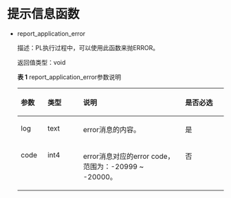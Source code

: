 # 提示信息函数<a name="ZH-CN_TOPIC_0311139290"></a>

-   report\_application\_error

    描述：PL执行过程中，可以使用此函数来抛ERROR。

    返回值类型：void

    **表 1**  report\_application\_error参数说明

    <a name="table72726123513"></a>
    <table><thead align="left"><tr id="row6312265356"><th class="cellrowborder" valign="top" width="12.93%" id="mcps1.2.5.1.1"><p id="p64102615355"><a name="p64102615355"></a><a name="p64102615355"></a>参数</p>
    </th>
    <th class="cellrowborder" valign="top" width="17.24%" id="mcps1.2.5.1.2"><p id="p7432653516"><a name="p7432653516"></a><a name="p7432653516"></a>类型</p>
    </th>
    <th class="cellrowborder" valign="top" width="49.46%" id="mcps1.2.5.1.3"><p id="p195182683510"><a name="p195182683510"></a><a name="p195182683510"></a>说明</p>
    </th>
    <th class="cellrowborder" valign="top" width="20.369999999999997%" id="mcps1.2.5.1.4"><p id="p9532653511"><a name="p9532653511"></a><a name="p9532653511"></a>是否必选</p>
    </th>
    </tr>
    </thead>
    <tbody><tr id="row56182615359"><td class="cellrowborder" valign="top" width="12.93%" headers="mcps1.2.5.1.1 "><p id="p1262262359"><a name="p1262262359"></a><a name="p1262262359"></a>log</p>
    </td>
    <td class="cellrowborder" valign="top" width="17.24%" headers="mcps1.2.5.1.2 "><p id="p66326123510"><a name="p66326123510"></a><a name="p66326123510"></a>text</p>
    </td>
    <td class="cellrowborder" valign="top" width="49.46%" headers="mcps1.2.5.1.3 "><p id="p24733307504"><a name="p24733307504"></a><a name="p24733307504"></a>error消息的内容。</p>
    </td>
    <td class="cellrowborder" valign="top" width="20.369999999999997%" headers="mcps1.2.5.1.4 "><p id="p116626123514"><a name="p116626123514"></a><a name="p116626123514"></a>是</p>
    </td>
    </tr>
    <tr id="row13632653510"><td class="cellrowborder" valign="top" width="12.93%" headers="mcps1.2.5.1.1 "><p id="p469261359"><a name="p469261359"></a><a name="p469261359"></a>code</p>
    </td>
    <td class="cellrowborder" valign="top" width="17.24%" headers="mcps1.2.5.1.2 "><p id="p127112613359"><a name="p127112613359"></a><a name="p127112613359"></a>int4</p>
    </td>
    <td class="cellrowborder" valign="top" width="49.46%" headers="mcps1.2.5.1.3 "><p id="p325204111506"><a name="p325204111506"></a><a name="p325204111506"></a>error消息对应的error code，范围为：-20999 ~ -20000。</p>
    </td>
    <td class="cellrowborder" valign="top" width="20.369999999999997%" headers="mcps1.2.5.1.4 "><p id="p18762615357"><a name="p18762615357"></a><a name="p18762615357"></a>否</p>
    </td>
    </tr>
    </tbody>
    </table>
